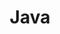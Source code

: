 ---
title:        Java  
layout:       default  
permalink:    JavaNotes/Java  
category:     JavaNotes  
has_children: true  
share:        true  
shortRepo:
  - java
  - default  
---